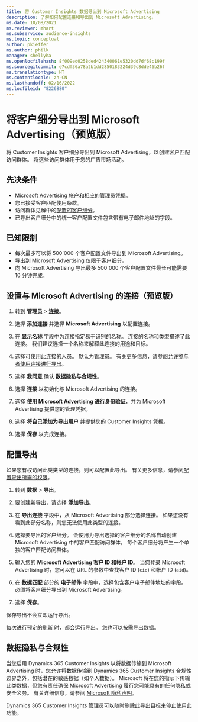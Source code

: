 ```yaml
---
title: 将 Customer Insights 数据导出到 Microsoft Advertising
description: 了解如何配置连接和导出到 Microsoft Advertising。
ms.date: 10/08/2021
ms.reviewer: mhart
ms.subservice: audience-insights
ms.topic: conceptual
author: pkieffer
ms.author: philk
manager: shellyha
ms.openlocfilehash: 8f009ed0258ded424340061e5320dd7df68c199f
ms.sourcegitcommit: e7cdf36a78a2b1dd2850183224d39c8dde46b26f
ms.translationtype: HT
ms.contentlocale: zh-CN
ms.lasthandoff: 02/16/2022
ms.locfileid: "8226880"
---
```

# <a name="export-segments-to-microsoft-advertising-preview"></a>将客户细分导出到 Microsoft Advertising（预览版）

将 Customer Insights 客户细分导出到 Microsoft Advertising，以创建客户匹配访问群体。 将这些访问群体用于您的广告市场活动。

## <a name="prerequisites"></a>先决条件

-   [Microsoft Advertising 帐户](https://ads.microsoft.com/)和相应的管理员凭据。
-   您已接受客户匹配使用条款。 
-   访问群体见解中的[配置的客户细分](segments.md)。
-   已导出客户细分中的统一客户配置文件包含带有电子邮件地址的字段。

## <a name="known-limitations"></a>已知限制

- 每次最多可以将 500'000 个客户配置文件导出到 Microsoft Advertising。
- 导出到 Microsoft Advertising 仅限于客户细分。
- 向 Microsoft Advertising 导出最多 500'000 个客户配置文件最长可能需要 10 分钟完成。 


## <a name="set-up-the-connection-to-microsoft-advertising"></a>设置与 Microsoft Advertising 的连接（预览版）

1. 转到 **管理员** > **连接**。

1. 选择 **添加连接** 并选择 **Microsoft Advertising** 以配置连接。

1. 在 **显示名称** 字段中为连接指定易于识别的名称。 连接的名称和类型描述了此连接。 我们建议选择一个名称来解释此连接的用途和目标。

1. 选择可使用此连接的人员。 默认为管理员。 有关更多信息，请参阅[允许参与者使用连接进行导出](connections.md#allow-contributors-to-use-a-connection-for-exports)。

1. 选择 **我同意** 确认 **数据隐私与合规性**。

1. 选择 **连接** 以初始化与 Microsoft Advertising 的连接。

1. 选择 **使用 Microsoft Advertising 进行身份验证**，并为 Microsoft Advertising 提供您的管理凭据。

1. 选择 **将自己添加为导出用户** 并提供您的 Customer Insights 凭据。

1. 选择 **保存** 以完成连接。

## <a name="configure-an-export"></a>配置导出

如果您有权访问此类类型的连接，则可以配置此导出。 有关更多信息，请参阅[配置导出所需的权限](export-destinations.md#set-up-a-new-export)。

1. 转到 **数据** > **导出**。

1. 要创建新导出，请选择 **添加导出**。

1. 在 **导出连接** 字段中，从 Microsoft Advertising 部分选择连接。 如果您没有看到此部分名称，则您无法使用此类型的连接。

1. 选择要导出的客户细分。 会使用为导出选择的客户细分的名称自动创建 Microsoft Advertising 中的客户匹配访问群体。 每个客户细分将产生一个单独的客户匹配访问群体。 

1. 输入您的 **Microsoft Advertising 客户 ID 和帐户 ID**。 当您登录 Microsoft Advertising 时，您可以在 URL 的参数中查找客户 ID (`cid`) 和帐户 ID (`aid`)。

1. 在 **数据匹配** 部分的 **电子邮件** 字段中，选择包含客户电子邮件地址的字段。 必须将客户细分导出到 Microsoft Advertising。

1. 选择 **保存**。

保存导出不会立即运行导出。

每次进行[预定的刷新 ](system.md#schedule-tab)时，都会运行导出。 您也可以[按需导出数据](export-destinations.md#run-exports-on-demand)。 


## <a name="data-privacy-and-compliance"></a>数据隐私与合规性

当您启用 Dynamics 365 Customer Insights 以将数据传输到 Microsoft Advertising 时，您允许将数据传输到 Dynamics 365 Customer Insights 合规性边界之外，包括潜在的敏感数据（如个人数据）。 Microsoft 将在您的指示下传输此类数据，但您有责任确保 Microsoft Advertising 履行您可能具有的任何隐私或安全义务。 有关详细信息，请参阅 [Microsoft 隐私声明](https://go.microsoft.com/fwlink/?linkid=396732)。

Dynamics 365 Customer Insights 管理员可以随时删除此导出目标来停止使用此功能。

